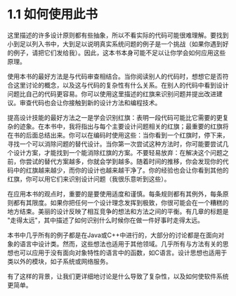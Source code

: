 # 1.1 如何使用此书

这里描述的许多设计原则都有些抽象，所以不看实际的代码可能很难理解。要找到小到足以列入书中，大到足以说明真实系统问题的例子是一个挑战（如果你遇到好的例子，请把它们发给我）。因此，这本书本身可能不足以让你学会如何应用这些原理。

使用本书的最好方法是与代码审查相结合。当你阅读别人的代码时，想想它是否符合这里讨论的概念，以及这与代码的复杂性有什么关系。在别人的代码中看到设计问题比自己的代码更容易。你可以使用这里描述的红旗来识别问题并提出改进建议。审查代码也会让你接触到新的设计方法和编程技术。

提高设计技能的最好方法之一是学会识别红旗：表明一段代码可能比它需要的更复杂的迹象。在本书中，我将指出与每个主要设计问题相关的红旗；最重要的红旗将在书的后面总结出来。你可以在编码时使用这些：当你看到一个红旗时，停下来，寻找一个可以消除问题的替代设计。当你第一次尝试这种方法时，你可能要尝试几个设计方案，才能找到一个能消除红旗的方案。不要轻易放弃：在解决这个问题之前，你尝试的替代方案越多，你就会学到越多。随着时间的推移，你会发现你的代码中的红旗越来越少，而你的设计也越来越干净了。你的经验也会让你看到其他的红旗，你可以用它们来识别设计问题（我很乐意听到这些）。

在应用本书的观点时，重要的是要使用适度和谨慎。每条规则都有其例外，每条原则都有其限度。如果你把任何一个设计理念发挥到极致，你很可能会在一个糟糕的地方结束。美丽的设计反映了相互竞争的想法和方法之间的平衡。有几章的标题是 "走得太远"，其中描述了如何识别什么时候你在做一件好事时走得太远。

本书中几乎所有的例子都是在Java或C++中进行的，大部分的讨论都是在面向对象的语言中设计类。然而，这些想法也适用于其他领域。几乎所有与方法有关的思想也可以应用于没有面向对象特性的语言中的函数，如C语言。设计思想也适用于类以外的模块，如子系统或网络服务。

有了这样的背景，让我们更详细地讨论是什么导致了复杂性，以及如何使软件系统更简单。&#x20;
